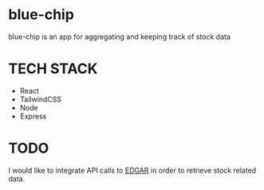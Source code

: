 # blue-chip
blue-chip is an app for aggregating and keeping track of stock data

# TECH STACK
* React
* TailwindCSS
* Node
* Express

# TODO
I would like to integrate API calls to [EDGAR](https://www.sec.gov/cgi-bin/browse-edgar?company=&match=&CIK=AAPL&filenum=&State=&Country=&SIC=&owner=exclude&Find=Find+Companies&action=getcompany) in order to retrieve stock related data.
